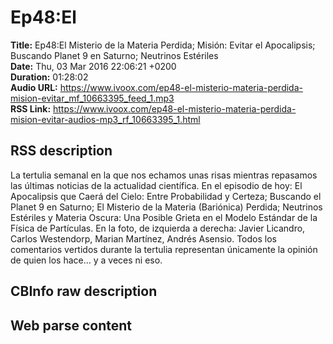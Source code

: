 # Ep48:El  
**Title:** Ep48:El Misterio de la Materia Perdida; Misión: Evitar el Apocalipsis; Buscando Planet 9 en Saturno; Neutrinos Estériles  
**Date:** Thu, 03 Mar 2016 22:06:21 +0200  
**Duration:** 01:28:02  
**Audio URL:** https://www.ivoox.com/ep48-el-misterio-materia-perdida-mision-evitar_mf_10663395_feed_1.mp3  
**RSS Link:** https://www.ivoox.com/ep48-el-misterio-materia-perdida-mision-evitar-audios-mp3_rf_10663395_1.html  

## RSS description
La tertulia semanal en la que nos echamos unas risas mientras repasamos las últimas noticias de la actualidad científica. En el episodio de hoy: El Apocalipsis que Caerá del Cielo: Entre Probabilidad y Certeza; Buscando el Planet 9 en Saturno; El Misterio de la Materia (Bariónica) Perdida; Neutrinos Estériles y Materia Oscura: Una Posible Grieta en el Modelo Estándar de la Física de Partículas. En la foto, de izquierda a derecha: Javier Licandro, Carlos Westendorp, Marian Martínez, Andrés Asensio. Todos los comentarios vertidos durante la tertulia representan únicamente la opinión de quien los hace... y a veces ni eso.

## CBInfo raw description


## Web parse content

